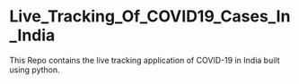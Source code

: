 # Live_Tracking_Of_COVID19_Cases_In_India
This Repo contains the live tracking application of COVID-19 in India built using python. 
